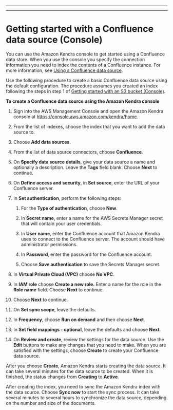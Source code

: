 --------

--------

# Getting started with a Confluence data source \(Console\)<a name="getting-started-confluence"></a>

You can use the Amazon Kendra console to get started using a Confluence data store\. When you use the console you specify the connection information you need to index the contents of a Confluence instance\. For more information, see [Using a Confluence data source](data-source-confluence.md)\.

Use the following procedure to create a basic Confluence data source using the default configuration\. The procedure assumes you created an index following the steps in step 1 of [Getting started with an S3 bucket \(Console\)](gs-console.md)\.

**To create a Confluence data source using the Amazon Kendra console**

1. Sign into the AWS Management Console and open the Amazon Kendra console at [https://console\.aws\.amazon\.com/kendra/home](https://console.aws.amazon.com/kendra/home)\.

1. From the list of indexes, choose the index that you want to add the data source to\.

1. Choose **Add data sources**\.

1. From the list of data source connectors, choose **Confluence**\.

1. On **Specify data source details**, give your data source a name and optionally a description\. Leave the **Tags** field blank\. Choose **Next** to continue\.

1. On **Define access and security**, in **Set source**, enter the URL of your Confluence server\.

1. In **Set authentication**, perform the following steps:

   1. For the **Type of authentication**, choose **New**\.

   1. In **Secret name**, enter a name for the AWS Secrets Manager secret that will contain your user credentials\.

   1. In **User name**, enter the Confluence account that Amazon Kendra uses to connect to the Confluence server\. The account should have administrator permissions\.

   1. In **Password**, enter the password for the Confluence account\.

   1. Choose **Save authentication** to save the Secrets Manager secret\.

1. In **Virtual Private Cloud \(VPC\)** choose **No VPC**\.

1. In **IAM role** choose **Create a new role\.** Enter a name for the role in the **Role name** field\. Choose **Next** to continue\.

1. Choose **Next** to continue\.

1. On **Set sync scope**, leave the defaults\.

1. In **Frequency**, choose **Run on demand** and then choose **Next**\.

1. In **Set field mappings \- optional**, leave the defaults and choose **Next**\.

1. On **Review and create**, review the settings for the data source\. Use the **Edit** buttons to make any changes that you need to make\. When you are satisfied with the settings, choose **Create** to create your Confluence data source\.

After you choose **Create**, Amazon Kendra starts creating the data source\. It can take several minutes for the data source to be created\. When it is finished, the status changes from **Creating** to **Active**\.

After creating the index, you need to sync the Amazon Kendra index with the data source\. Choose **Sync now** to start the sync process\. It can take several minutes to several hours to synchronize the data source, depending on the number and size of the documents\.